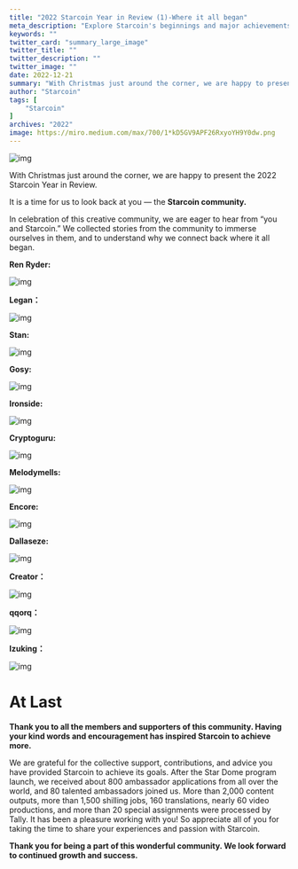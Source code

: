 ```yaml
---
title: "2022 Starcoin Year in Review (1)-Where it all began"
meta_description: "Explore Starcoin's beginnings and major achievements in the first part of the 2022 year-in-review series in the Move ecosystem."
keywords: ""
twitter_card: "summary_large_image"
twitter_title: ""
twitter_description: ""
twitter_image: ""
date: 2022-12-21
summary: "With Christmas just around the corner, we are happy to present the 2022 Starcoin Year in Review..."
author: "Starcoin"
tags: [
    "Starcoin"
]
archives: "2022"
image: https://miro.medium.com/max/700/1*kD5GV9APF26RxyoYH9Y0dw.png
---
```


![img](https://miro.medium.com/max/700/1*kD5GV9APF26RxyoYH9Y0dw.png)

With Christmas just around the corner, we are happy to present the 2022 Starcoin Year in Review.

It is a time for us to look back at you — the **Starcoin community.**

In celebration of this creative community, we are eager to hear from “you and Starcoin.” We collected stories from the community to immerse ourselves in them, and to understand why we connect back where it all began.

**Ren Ryder:**

![img](https://miro.medium.com/max/700/1*_9cqQx_6-7hDsu7qAjUqUA.png)

**Legan：**

![img](https://miro.medium.com/max/700/1*5_SBkMXnAy0RHeyI5R2MZQ.png)

**Stan:**

![img](https://miro.medium.com/max/700/1*673bsirf6jZ7d89PN-7rgA.png)

**Gosy:**

![img](https://miro.medium.com/max/700/1*WJyXQmgg288Iahas7sc5jQ.png)

**Ironside:**

![img](https://miro.medium.com/max/700/1*HNbsIZd68s17GZUvFmbG9Q.png)

**Cryptoguru:**

![img](https://miro.medium.com/max/700/1*Gb4hvj2mMb4JvG0XPC4ueQ.png)

**Melodymells:**

![img](https://miro.medium.com/max/700/1*B1Gupva7RDP32WBiRndQew.png)

**Encore:**

![img](https://miro.medium.com/max/700/1*OhUmyMuaIucDwzR7RY9Enw.png)

**Dallaseze:**

![img](https://miro.medium.com/max/700/1*5O7i-PTe-nqegmL-eJCPQQ.png)

**Creator：**

![img](https://miro.medium.com/max/700/1*2XdShdOGAdAxUvTrT_Slig.png)

**qqorq：**

![img](https://miro.medium.com/max/700/1*Saey5dHdEJNcCA6beiliHw.png)

**Izuking：**

![img](https://miro.medium.com/max/700/1*ZD9KqP3Q5H-XpmT1fccBnA.png)

# At Last

**Thank you to all the members and supporters of this community. Having your kind words and encouragement has inspired Starcoin to achieve more.**

We are grateful for the collective support, contributions, and advice you have provided Starcoin to achieve its goals. After the Star Dome program launch, we received about 800 ambassador applications from all over the world, and 80 talented ambassadors joined us. More than 2,000 content outputs, more than 1,500 shilling jobs, 160 translations, nearly 60 video productions, and more than 20 special assignments were processed by Tally. It has been a pleasure working with you! So appreciate all of you for taking the time to share your experiences and passion with Starcoin.

**Thank you for being a part of this wonderful community. We look forward to continued growth and success.**


